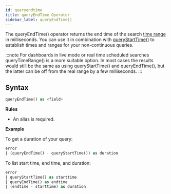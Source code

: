 ```yaml
---
id: queryendtime
title: queryEndTime Operator
sidebar_label: queryEndTime()
---
```





The queryEndTime() operator returns the end time of the search <a href="/docs/search/get-started-with-search/build-search/set-time-range">time range</a> in milliseconds. You can use it in combination with <a href="#queryStartTime">queryStartTime()</a> to establish times and ranges for your non-continuous queries.

:::note
For dashboards in live mode or real time scheduled searches queryTimeRange() is a more suitable option. In most cases the results would still be the same as using queryStartTime() and queryEndTime(), but the latter can be off from the real range by a few milliseconds.
:::

## Syntax

```sql
queryEndTime() as <field>
```

**Rules**

* An alias is required.

**Example**

To get a duration of your query:

```sql
error
| (queryEndTime() - queryStartTime()) as duration
```

To list start time, end time, and duration:

```sql
error
| queryStartTime() as starttime
| queryEndTime() as endtime
| (endtime - starttime) as duration
```
